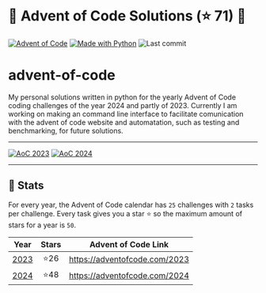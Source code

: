 # 🎄 Advent of Code Solutions <!-- sum of stars 1: begin -->(⭐ 71)<!-- sum of stars 1: end --> 🎄

[![Advent of Code](https://img.shields.io/badge/Advent%20of%20Code-ffff66?logo=adventofcode&logoColor=000)](<https://adventofcode.com/> "Advent of Code homepage")
[![Made with Python](https://img.shields.io/badge/Python->=3.10-blue?logo=python&logoColor=white)](<https://python.org> "Go to Python homepage")
![Last commit](https://img.shields.io/github/last-commit/Flizz95/advent-of-code "Last commit")

# advent-of-code
My personal solutions written in python for the yearly Advent of Code coding challenges of the year 2024 and partly of 2023.
Currently I am working on making an command line interface to facilitate comunication with the advent of code website and automatation, such as testing and benchmarking, for future solutions. 

---
<!-- Badges of stars: start -->
[![AoC 2023](https://img.shields.io/badge/2023-⭐%2026-gray?logo=adventofcode&labelColor=8a2be2)](https://adventofcode.com/2023)
[![AoC 2024](https://img.shields.io/badge/2024-⭐%2048-gray?logo=adventofcode&labelColor=8a2be2)](https://adventofcode.com/2024)  
<!-- Badges of stars: end -->
---

## 🎄 Stats

For every year, the Advent of Code calendar has `25` challenges with `2` tasks per challenge. Every task gives you a
star ⭐️ so the maximum amount of stars for a year is `50`.

<!-- Table summary of years: begin -->
| Year | Stars | Advent of Code Link |
| :--: | :---: | :--: |
| [2023](year/2023) | ⭐️26  | https://adventofcode.com/2023 |
| [2024](year/2024) | ⭐️48  | https://adventofcode.com/2024 |
<!-- Table summary of years: end -->
